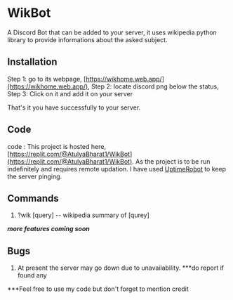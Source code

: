 # WikBot
A Discord Bot that can be added to your server, it uses wikipedia python library to provide informations about the asked subject.

## Installation
Step 1: go to its webpage, [https://wikhome.web.app/](https://wikhome.web.app/), 
Step 2: locate discord png below the status,
Step 3: Click on it and add it on your server

That's it you have successfully to your server.

## Code
code : This project is hosted here, [https://replit.com/@AtulyaBharat1/WikBot](https://replit.com/@AtulyaBharat1/WikBot). As the project is to be run indefinitely and requires remote updation.
I have used [UptimeRobot](https://uptimerobot.com/) to keep the server pinging.

## Commands

1.  ?wik [query] -- wikipedia summary of [qurey]

***more features coming soon***

## Bugs
1. At present the server may go down due to unavailability. 
***do report if found any


***Feel free to use my code but don't forget to mention credit
